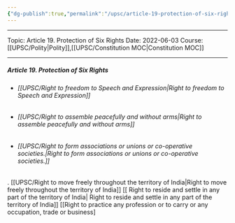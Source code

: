 ```yaml
---
{"dg-publish":true,"permalink":"/upsc/article-19-protection-of-six-rights/"}
---
```


----
Topic: Article 19. Protection of Six Rights
Date: 2022-06-03
Course: [[UPSC/Polity\|Polity]],[[UPSC/Constitution MOC\|Constitution MOC]] 

----

##### Article 19. Protection of Six Rights
- ###### [[UPSC/Right to freedom to Speech and Expression\|Right to freedom to Speech and Expression]]
- ###### [[UPSC/Right to assemble peacefully and without arms\|Right to assemble peacefully and without arms]]
 - ###### [[UPSC/Right to form associations or unions or co-operative societies.\|Right to form associations or unions or co-operative societies.]] 
. [[UPSC/Right to move freely throughout the territory of India\|Right to move freely throughout the territory of India]]
[[ Right to reside and settle in any part of the territory of India\| Right to reside and settle in any part of the territory of India]]
 [[Right to practice any profession or to carry or any occupation, trade or
business]


